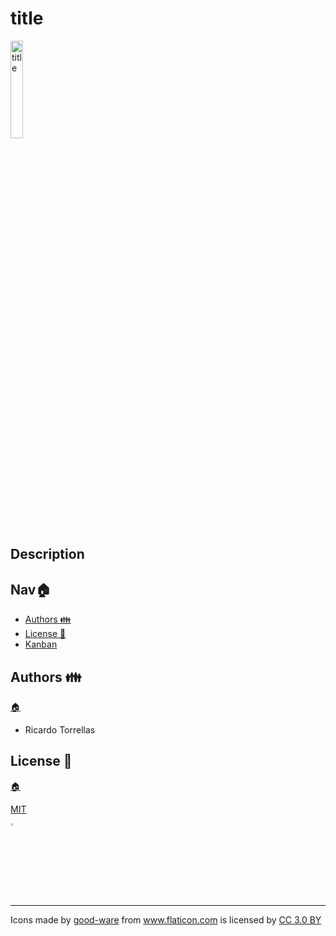 # title

<img src="" alt="title" width="20%">

## Description

<h2 id="nav">Nav🏠 </h2>

* [Authors 👪](#authors)
* [License 📄](#license)
* [Kanban](./kanban.md)

<h2 id="authors">Authors 👪</h2>

[🏠](#nav "Back home")

* Ricardo Torrellas

<h2 id="license" >License 📄</h2>

[🏠](#nav "Back home")

[MIT](./LICENSE)

<img src="https://res.cloudinary.com/rick-rick-torrellas/image/upload/v1632064143/icons/pill_sakm1z.svg" alt="template" width="3%">

---
<div>Icons made by 
<a href="https://www.flaticon.es/autores/good-ware" title="good-ware">good-ware</a> from <a href="https://www.flaticon.com/" title="Flaticon">www.flaticon.com</a> 
is licensed by <a href="http://creativecommons.org/licenses/by/3.0/" title="Creative Commons BY 3.0" target="_blank">CC 3.0 BY</a></div>